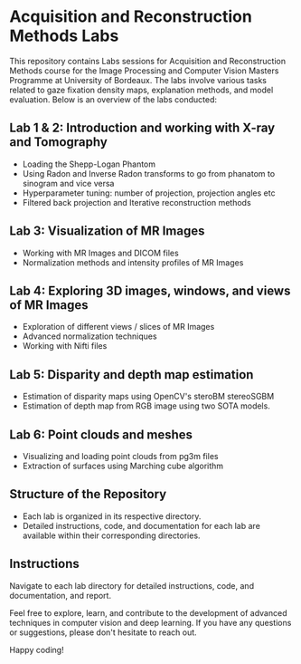 # Acquisition and Reconstruction Methods Labs

This repository contains Labs sessions for Acquisition and Reconstruction Methods course for the Image Processing and Computer Vision Masters Programme at University of Bordeaux. The labs involve various tasks related to gaze fixation density maps, explanation methods, and model evaluation. Below is an overview of the labs conducted:

## Lab 1 & 2: Introduction and working with X-ray and Tomography

- Loading the Shepp-Logan Phantom
- Using Radon and Inverse Radon transforms to go from phanatom to sinogram and vice versa
- Hyperparameter tuning: number of projection, projection angles etc
- Filtered back projection and Iterative reconstruction methods

## Lab 3: Visualization of MR Images

- Working with MR Images and DICOM files
- Normalization methods and intensity profiles of MR Images

## Lab 4: Exploring 3D images, windows, and views of MR Images

- Exploration of different views / slices of MR Images
- Advanced normalization techniques
- Working with Nifti files

## Lab 5: Disparity and depth map estimation

- Estimation of disparity maps using OpenCV's steroBM stereoSGBM
- Estimation of depth map from RGB image using two SOTA models.

## Lab 6: Point clouds and meshes

- Visualizing and loading point clouds from pg3m files
- Extraction of surfaces using Marching cube algorithm

## Structure of the Repository

- Each lab is organized in its respective directory.
- Detailed instructions, code, and documentation for each lab are available within their corresponding directories.

## Instructions

Navigate to each lab directory for detailed instructions, code, and documentation, and report.

Feel free to explore, learn, and contribute to the development of advanced techniques in computer vision and deep learning. If you have any questions or suggestions, please don't hesitate to reach out.

Happy coding!
